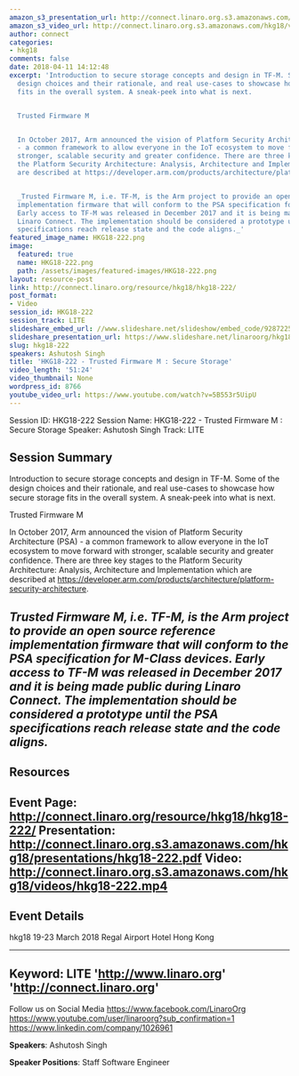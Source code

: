 ```yaml
---
amazon_s3_presentation_url: http://connect.linaro.org.s3.amazonaws.com/hkg18/presentations/hkg18-222.pdf
amazon_s3_video_url: http://connect.linaro.org.s3.amazonaws.com/hkg18/videos/hkg18-222.mp4
author: connect
categories:
- hkg18
comments: false
date: 2018-04-11 14:12:48
excerpt: 'Introduction to secure storage concepts and design in TF-M. Some of the
  design choices and their rationale, and real use-cases to showcase how secure storage
  fits in the overall system. A sneak-peek into what is next.


  Trusted Firmware M


  In October 2017, Arm announced the vision of Platform Security Architecture (PSA)
  - a common framework to allow everyone in the IoT ecosystem to move forward with
  stronger, scalable security and greater confidence. There are three key stages to
  the Platform Security Architecture: Analysis, Architecture and Implementation which
  are described at https://developer.arm.com/products/architecture/platform-security-architecture.


  _Trusted Firmware M, i.e. TF-M, is the Arm project to provide an open source reference
  implementation firmware that will conform to the PSA specification for M-Class devices.
  Early access to TF-M was released in December 2017 and it is being made public during
  Linaro Connect. The implementation should be considered a prototype until the PSA
  specifications reach release state and the code aligns._'
featured_image_name: HKG18-222.png
image:
  featured: true
  name: HKG18-222.png
  path: /assets/images/featured-images/HKG18-222.png
layout: resource-post
link: http://connect.linaro.org/resource/hkg18/hkg18-222/
post_format:
- Video
session_id: HKG18-222
session_track: LITE
slideshare_embed_url: //www.slideshare.net/slideshow/embed_code/92872258
slideshare_presentation_url: https://www.slideshare.net/linaroorg/hkg18222-trusted-firmware-m-secure-storage
slug: hkg18-222
speakers: Ashutosh Singh
title: 'HKG18-222 - Trusted Firmware M : Secure Storage'
video_length: '51:24'
video_thumbnail: None
wordpress_id: 8766
youtube_video_url: https://www.youtube.com/watch?v=5B553r5UipU
---
```


Session ID: HKG18-222
Session Name: HKG18-222 - Trusted Firmware M : Secure Storage
Speaker: Ashutosh Singh
Track: LITE


## Session Summary
Introduction to secure storage concepts and design in TF-M. Some of the design choices and their rationale, and real use-cases to showcase how secure storage fits in the overall system. A sneak-peek into what is next.

Trusted Firmware M

In October 2017, Arm announced the vision of Platform Security Architecture (PSA) - a common framework to allow everyone in the IoT ecosystem to move forward with stronger, scalable security and greater confidence. There are three key stages to the Platform Security Architecture: Analysis, Architecture and Implementation which are described at https://developer.arm.com/products/architecture/platform-security-architecture.

_Trusted Firmware M, i.e. TF-M, is the Arm project to provide an open source reference implementation firmware that will conform to the PSA specification for M-Class devices. Early access to TF-M was released in December 2017 and it is being made public during Linaro Connect. The implementation should be considered a prototype until the PSA specifications reach release state and the code aligns._
---------------------------------------------------
## Resources
Event Page: http://connect.linaro.org/resource/hkg18/hkg18-222/
Presentation: http://connect.linaro.org.s3.amazonaws.com/hkg18/presentations/hkg18-222.pdf
Video: http://connect.linaro.org.s3.amazonaws.com/hkg18/videos/hkg18-222.mp4
 ---------------------------------------------------
## Event Details
hkg18
19-23 March 2018 
Regal Airport Hotel Hong Kong

---------------------------------------------------
Keyword: LITE
'http://www.linaro.org'
'http://connect.linaro.org'
---------------------------------------------------
Follow us on Social Media
https://www.facebook.com/LinaroOrg
https://www.youtube.com/user/linaroorg?sub_confirmation=1
https://www.linkedin.com/company/1026961

**Speakers**: Ashutosh Singh

**Speaker Positions**: Staff Software Engineer